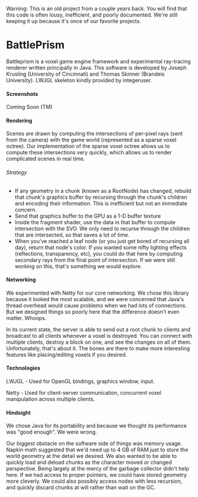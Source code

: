 Warning: This is an old project from a couple years back. You will find that this code is often lousy, inefficient, and poorly documented. We're still keeping it up because it's once of our favorite projects.
# BattlePrism
Battleprism is a voxel game engine framework and experimental ray-tracing renderer written principally in Java. This software is developed by Joseph Krusling (University of Cincinnati) and Thomas Skinner (Brandeis University). LWJGL skeleton kindly provided by integeruser.

#### Screenshots
Coming Soon (TM)

#### Rendering
Scenes are drawn by computing the intersections of per-pixel rays (sent from the camera) with the game world (represented as a sparse voxel octree). Our implementation of the sparse voxel octree allows us to compute these intersections very quickly, which allows us to render complicated scenes in real time.

###### Strategy
- If any geometry in a chunk (known as a RootNode) has changed, rebuild that chunk's graphics buffer by recursing through the chunk's children and encoding their information. This is inefficient but not an immediate concern.
- Send that graphics buffer to the GPU as a 1-D buffer texture
- Inside the fragment shader, use the data in that buffer to compute intersection with the SVO. We only need to recurse through the children that are intersected, so that saves a lot of time.
- When you've reached a leaf node (or you just get bored of recursing all day), return that node's color. If you wanted some nifty lighting effects (reflections, transparency, etc), you could do that here by computing secondary rays from the final point of intersection. If we were still working on this, that's something we would explore.

#### Networking
We experimented with Netty for our core networking. We chose this library because it looked the most scalable, and we were concerned that Java's thread overhead would cause problems when we had lots of connections. But we designed things so poorly here that the difference doesn't even matter. Whoops.

In its current state, the server is able to send out a root chunk to clients and broadcast to all clients whenever a voxel is destroyed. You can connect with multiple clients, destroy a block on one, and see the changes on all of them. Unfortunately, that's about it. The bones are there to make more interesting features like placing/editing voxels if you desired.

#### Technologies
LWJGL - Used for OpenGL bindings, graphics window, input.

Netty - Used for client-server communication, concurrent voxel manipulation across multiple clients.

#### Hindsight
We chose Java for its portability and because we thought its performance was "good enough". We were wrong.

Our biggest obstacle on the software side of things was memory usage. Napkin math suggested that we'd need up to 4 GB of RAM just to store the world geometry at the detail we desired. We also wanted to be able to quickly load and deload chunks as the character moved or changed perspective. Being largely at the mercy of the garbage collector didn't help here. If we had access to proper pointers, we could have stored geometry more cleverly. We could also possibly access nodes with less recursion, and quickly discard chunks at will rather than wait on the GC.

